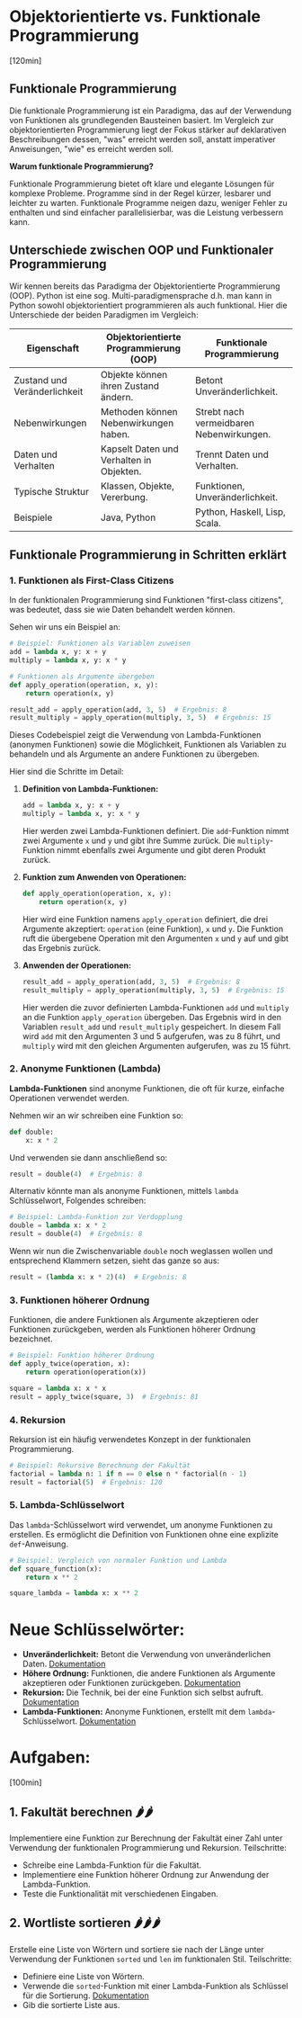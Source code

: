 # Objektorientierte vs. Funktionale Programmierung
[120min]

## Funktionale Programmierung

Die funktionale Programmierung ist ein Paradigma, das auf der Verwendung von Funktionen als grundlegenden Bausteinen basiert. Im Vergleich zur objektorientierten Programmierung liegt der Fokus stärker auf deklarativen Beschreibungen dessen, "was" erreicht werden soll, anstatt imperativer Anweisungen, "wie" es erreicht werden soll.

**Warum funktionale Programmierung?** 

Funktionale Programmierung bietet oft klare und elegante Lösungen für komplexe Probleme. Programme sind in der Regel kürzer, lesbarer und leichter zu warten. Funktionale Programme neigen dazu, weniger Fehler zu enthalten und sind einfacher parallelisierbar, was die Leistung verbessern kann.

## Unterschiede zwischen OOP und Funktionaler Programmierung

Wir kennen bereits das Paradigma der Objektorientierte Programmierung (OOP). Python ist eine sog. Multi-paradigmensprache d.h. man kann in Python sowohl objektorientiert programmieren als auch funktional. Hier die Unterschiede der beiden Paradigmen im Vergleich:

| Eigenschaft                     | Objektorientierte Programmierung (OOP)  | Funktionale Programmierung |
|---------------------------------|------------------------------------------|-----------------------------|
| Zustand und Veränderlichkeit     | Objekte können ihren Zustand ändern.     | Betont Unveränderlichkeit.  |
| Nebenwirkungen                  | Methoden können Nebenwirkungen haben.    | Strebt nach vermeidbaren Nebenwirkungen. |
| Daten und Verhalten              | Kapselt Daten und Verhalten in Objekten. | Trennt Daten und Verhalten. |
| Typische Struktur                | Klassen, Objekte, Vererbung.              | Funktionen, Unveränderlichkeit.   |
| Beispiele                        | Java, Python                 | Python, Haskell, Lisp, Scala.       |

## Funktionale Programmierung in Schritten erklärt

### 1. Funktionen als First-Class Citizens

In der funktionalen Programmierung sind Funktionen "first-class citizens", was bedeutet, dass sie wie Daten behandelt werden können.

Sehen wir uns ein Beispiel an:

```python
# Beispiel: Funktionen als Variablen zuweisen
add = lambda x, y: x + y
multiply = lambda x, y: x * y

# Funktionen als Argumente übergeben
def apply_operation(operation, x, y):
    return operation(x, y)

result_add = apply_operation(add, 3, 5)  # Ergebnis: 8
result_multiply = apply_operation(multiply, 3, 5)  # Ergebnis: 15
```

Dieses Codebeispiel zeigt die Verwendung von Lambda-Funktionen (anonymen Funktionen) sowie die Möglichkeit, Funktionen als Variablen zu behandeln und als Argumente an andere Funktionen zu übergeben.

Hier sind die Schritte im Detail:

1. **Definition von Lambda-Funktionen:**
   ```python
   add = lambda x, y: x + y
   multiply = lambda x, y: x * y
   ```
   Hier werden zwei Lambda-Funktionen definiert. Die `add`-Funktion nimmt zwei Argumente `x` und `y` und gibt ihre Summe zurück. Die `multiply`-Funktion nimmt ebenfalls zwei Argumente und gibt deren Produkt zurück.

2. **Funktion zum Anwenden von Operationen:**
   ```python
   def apply_operation(operation, x, y):
       return operation(x, y)
   ```
   Hier wird eine Funktion namens `apply_operation` definiert, die drei Argumente akzeptiert: `operation` (eine Funktion), `x` und `y`. Die Funktion ruft die übergebene Operation mit den Argumenten `x` und `y` auf und gibt das Ergebnis zurück.

3. **Anwenden der Operationen:**
   ```python
   result_add = apply_operation(add, 3, 5)  # Ergebnis: 8
   result_multiply = apply_operation(multiply, 3, 5)  # Ergebnis: 15
   ```
   Hier werden die zuvor definierten Lambda-Funktionen `add` und `multiply` an die Funktion `apply_operation` übergeben. Das Ergebnis wird in den Variablen `result_add` und `result_multiply` gespeichert. In diesem Fall wird `add` mit den Argumenten 3 und 5 aufgerufen, was zu 8 führt, und `multiply` wird mit den gleichen Argumenten aufgerufen, was zu 15 führt.

### 2. Anonyme Funktionen (Lambda)

**Lambda-Funktionen** sind anonyme Funktionen, die oft für kurze, einfache Operationen verwendet werden.

Nehmen wir an wir schreiben eine Funktion so:
```python
def double:
    x: x * 2
```
Und verwenden sie dann anschließend so:
```python
result = double(4)  # Ergebnis: 8
```
Alternativ könnte man als anonyme Funktionen, mittels `lambda` Schlüsselwort, Folgendes schreiben:

```python
# Beispiel: Lambda-Funktion zur Verdopplung
double = lambda x: x * 2
result = double(4)  # Ergebnis: 8
```

Wenn wir nun die Zwischenvariable `double` noch weglassen wollen und entsprechend Klammern setzen, sieht das ganze so aus:

```python
result = (lambda x: x * 2)(4)  # Ergebnis: 8
```

### 3. Funktionen höherer Ordnung

Funktionen, die andere Funktionen als Argumente akzeptieren oder Funktionen zurückgeben, werden als Funktionen höherer Ordnung bezeichnet.

```python
# Beispiel: Funktion höherer Ordnung
def apply_twice(operation, x):
    return operation(operation(x))

square = lambda x: x * x
result = apply_twice(square, 3)  # Ergebnis: 81
```

### 4. Rekursion

Rekursion ist ein häufig verwendetes Konzept in der funktionalen Programmierung.

```python
# Beispiel: Rekursive Berechnung der Fakultät
factorial = lambda n: 1 if n == 0 else n * factorial(n - 1)
result = factorial(5)  # Ergebnis: 120
```

### 5. Lambda-Schlüsselwort

Das `lambda`-Schlüsselwort wird verwendet, um anonyme Funktionen zu erstellen. Es ermöglicht die Definition von Funktionen ohne eine explizite `def`-Anweisung.

```python
# Beispiel: Vergleich von normaler Funktion und Lambda
def square_function(x):
    return x ** 2

square_lambda = lambda x: x ** 2
```

# Neue Schlüsselwörter:

- **Unveränderlichkeit:** Betont die Verwendung von unveränderlichen Daten. [Dokumentation](https://docs.python.org/3/library/functools.html#immutable-functional-data)
- **Höhere Ordnung:** Funktionen, die andere Funktionen als Argumente akzeptieren oder Funktionen zurückgeben. [Dokumentation](https://docs.python.org/3/howto/functional.html#higher-order-functions)
- **Rekursion:** Die Technik, bei der eine Funktion sich selbst aufruft. [Dokumentation](https://docs.python.org/3/tutorial/controlflow.html#defining-functions)
- **Lambda-Funktionen:** Anonyme Funktionen, erstellt mit dem `lambda`-Schlüsselwort. [Dokumentation](https://docs.python.org/3/reference/expressions.html#lambda)

# Aufgaben:
[100min]

## 1. **Fakultät berechnen 🌶️🌶️** 

Implementiere eine Funktion zur Berechnung der Fakultät einer Zahl unter Verwendung der funktionalen Programmierung und Rekursion. Teilschritte:
   - Schreibe eine Lambda-Funktion für die Fakultät.
   - Implementiere eine Funktion höherer Ordnung zur Anwendung der Lambda-Funktion.
   - Teste die Funktionalität mit verschiedenen Eingaben.

## 2. **Wortliste sortieren 🌶️🌶️🌶️**
 Erstelle eine Liste von Wörtern und sortiere sie nach der Länge unter Verwendung der Funktionen `sorted` und `len` im funktionalen Stil. Teilschritte:
   - Definiere eine Liste von Wörtern.
   - Verwende die `sorted`-Funktion mit einer Lambda-Funktion als Schlüssel für die Sortierung. [Dokumentation](https://docs.python.org/3/howto/sorting.html#sorting-how-to)
   - Gib die sortierte Liste aus.

